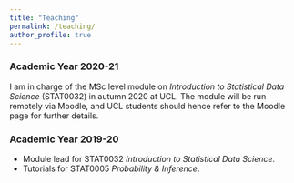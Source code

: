 ```yaml
---
title: "Teaching"
permalink: /teaching/
author_profile: true
---
```


### Academic Year 2020-21

I am in charge of the MSc level module on *Introduction to Statistical Data Science* (STAT0032) in autumn 2020 at UCL. The module will be run remotely via Moodle, and UCL students should hence refer to the Moodle page for further details.


### Academic Year 2019-20

* Module lead for STAT0032 *Introduction to Statistical Data Science*. 
* Tutorials for STAT0005 *Probability & Inference*.
